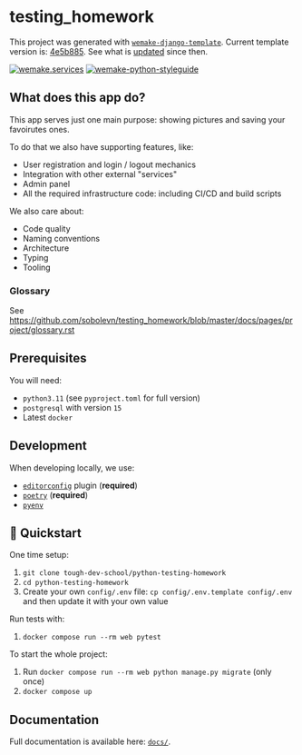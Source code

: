 # testing_homework

This project was generated with [`wemake-django-template`](https://github.com/wemake-services/wemake-django-template). Current template version is: [4e5b885](https://github.com/wemake-services/wemake-django-template/tree/4e5b8853c7f2d263302421229b5ed7981229b954). See what is [updated](https://github.com/wemake-services/wemake-django-template/compare/4e5b8853c7f2d263302421229b5ed7981229b954...master) since then.


[![wemake.services](https://img.shields.io/badge/%20-wemake.services-green.svg?label=%20&logo=data%3Aimage%2Fpng%3Bbase64%2CiVBORw0KGgoAAAANSUhEUgAAABAAAAAQCAMAAAAoLQ9TAAAABGdBTUEAALGPC%2FxhBQAAAAFzUkdCAK7OHOkAAAAbUExURQAAAAAAAAAAAAAAAAAAAAAAAAAAAAAAAP%2F%2F%2F5TvxDIAAAAIdFJOUwAjRA8xXANAL%2Bv0SAAAADNJREFUGNNjYCAIOJjRBdBFWMkVQeGzcHAwksJnAPPZGOGAASzPzAEHEGVsLExQwE7YswCb7AFZSF3bbAAAAABJRU5ErkJggg%3D%3D)](https://wemake-services.github.io)
[![wemake-python-styleguide](https://img.shields.io/badge/style-wemake-000000.svg)](https://github.com/wemake-services/wemake-python-styleguide)


## What does this app do?

This app serves just one main purpose:
showing pictures and saving your favoirutes ones.

To do that we also have supporting features, like:
- User registration and login / logout mechanics
- Integration with other external "services"
- Admin panel
- All the required infrastructure code: including CI/CD and build scripts

We also care about:
- Code quality
- Naming conventions
- Architecture
- Typing
- Tooling

### Glossary

See https://github.com/sobolevn/testing_homework/blob/master/docs/pages/project/glossary.rst


## Prerequisites

You will need:

- `python3.11` (see `pyproject.toml` for full version)
- `postgresql` with version `15`
- Latest `docker`


## Development

When developing locally, we use:

- [`editorconfig`](http://editorconfig.org/) plugin (**required**)
- [`poetry`](https://github.com/python-poetry/poetry) (**required**)
- [`pyenv`](https://github.com/pyenv/pyenv)


## 🚀 Quickstart

One time setup:
1. `git clone tough-dev-school/python-testing-homework`
2. `cd python-testing-homework`
3. Create your own `config/.env` file: `cp config/.env.template config/.env` and then update it with your own value

Run tests with:
1. `docker compose run --rm web pytest`

To start the whole project:
1. Run `docker compose run --rm web python manage.py migrate` (only once)
2. `docker compose up`


## Documentation

Full documentation is available here: [`docs/`](docs).
